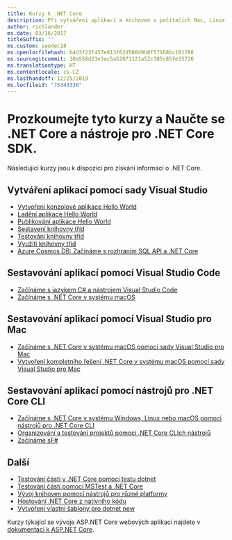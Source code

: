 ```yaml
---
title: Kurzy k .NET Core
description: Při vytváření aplikací a knihoven v počítačích Mac, Linux a Windows postupujte podle pokynů výukových kurzů .NET Core.
author: richlander
ms.date: 03/16/2017
titleSuffix: ''
ms.custom: seodec18
ms.openlocfilehash: b4d3f23f457e913f62d508d9b0f57168bc101786
ms.sourcegitcommit: 30a558d23e3ac5a52071121a52c305c85fe15726
ms.translationtype: HT
ms.contentlocale: cs-CZ
ms.lasthandoff: 12/25/2019
ms.locfileid: "75343336"
---
```

# <a name="learn-net-core-and-the-net-core-sdk-tools-by-exploring-these-tutorials"></a>Prozkoumejte tyto kurzy a Naučte se .NET Core a nástroje pro .NET Core SDK.

Následující kurzy jsou k dispozici pro získání informací o .NET Core.

## <a name="create-applications-with-visual-studio"></a>Vytváření aplikací pomocí sady Visual Studio

- [Vytvoření konzolové aplikace Hello World](with-visual-studio.md)
- [Ladění aplikace Hello World](debugging-with-visual-studio.md)
- [Publikování aplikace Hello World](publishing-with-visual-studio.md)
- [Sestavení knihovny tříd](library-with-visual-studio.md)
- [Testování knihovny tříd](testing-library-with-visual-studio.md)
- [Využití knihovny tříd](consuming-library-with-visual-studio.md)
- [Azure Cosmos DB: Začínáme s rozhraním SQL API a .NET Core](/azure/cosmos-db/sql-api-dotnetcore-get-started)

## <a name="build-applications-with-visual-studio-code"></a>Sestavování aplikací pomocí Visual Studio Code

- [Začínáme s jazykem C# a nástrojem Visual Studio Code](with-visual-studio-code.md)
- [Začínáme s .NET Core v systému macOS](using-on-macos.md)

## <a name="build-applications-with-visual-studio-for-mac"></a>Sestavování aplikací pomocí Visual Studio pro Mac

- [Začínáme s .NET Core v systému macOS pomocí sady Visual Studio pro Mac](using-on-mac-vs.md)
- [Vytvoření kompletního řešení .NET Core v systému macOS pomocí sady Visual Studio pro Mac](using-on-mac-vs-full-solution.md)

## <a name="build-applications-with-the-net-core-cli-tools"></a>Sestavování aplikací pomocí nástrojů pro .NET Core CLI

- [Začínáme s .NET Core v systému Windows, Linux nebo macOS pomocí nástrojů pro .NET Core CLI](cli-create-console-app.md)
- [Organizování a testování projektů pomocí .NET Core CLIch nástrojů](testing-with-cli.md)
- [Začínáme sF#](../../fsharp/get-started/get-started-command-line.md)

## <a name="other"></a>Další

- [Testování částí v .NET Core pomocí testu dotnet](../testing/unit-testing-with-dotnet-test.md)
- [Testování částí pomocí MSTest a .NET Core](../testing/unit-testing-with-mstest.md)
- [Vývoj knihoven pomocí nástrojů pro různé platformy](libraries.md)
- [Hostování .NET Core z nativního kódu](netcore-hosting.md)
- [Vytvoření vlastní šablony pro dotnet new](cli-templates-create-item-template.md)

Kurzy týkající se vývoje ASP.NET Core webových aplikací najdete v [dokumentaci k ASP.NET Core](/aspnet/core/).
